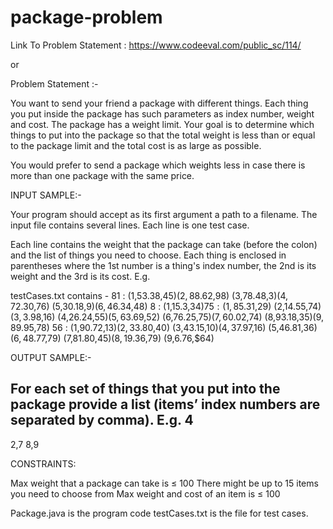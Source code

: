 # package-problem

Link To Problem Statement : https://www.codeeval.com/public_sc/114/

or

Problem Statement :-

You want to send your friend a package with different things.
Each thing you put inside the package has such parameters as index number, weight and cost.
The package has a weight limit.
Your goal is to determine which things to put into the package so that the total weight is less than or equal to the package limit and the total cost is as large as possible.

You would prefer to send a package which weights less in case there is more than one package with the same price.



INPUT SAMPLE:-

Your program should accept as its first argument a path to a filename. The input file contains several lines. Each line is one test case.

Each line contains the weight that the package can take (before the colon) and the list of things you need to choose. Each thing is enclosed in parentheses where the 1st number is a thing's index number, the 2nd is its weight and the 3rd is its cost. E.g.

testCases.txt contains - 
81 : (1,53.38,$45) (2,88.62,$98) (3,78.48,$3) (4,72.30,$76) (5,30.18,$9) (6,46.34,$48)
8 : (1,15.3,$34)
75 : (1,85.31,$29) (2,14.55,$74) (3,3.98,$16) (4,26.24,$55) (5,63.69,$52) (6,76.25,$75) (7,60.02,$74) (8,93.18,$35) (9,89.95,$78)
56 : (1,90.72,$13) (2,33.80,$40) (3,43.15,$10) (4,37.97,$16) (5,46.81,$36) (6,48.77,$79) (7,81.80,$45) (8,19.36,$79) (9,6.76,$64)


OUTPUT SAMPLE:-

For each set of things that you put into the package provide a list (items’ index numbers are separated by comma). E.g.
4
-
2,7
8,9


CONSTRAINTS:

Max weight that a package can take is ≤ 100
There might be up to 15 items you need to choose from
Max weight and cost of an item is ≤ 100




Package.java is the program code
testCases.txt is the file for test cases.
